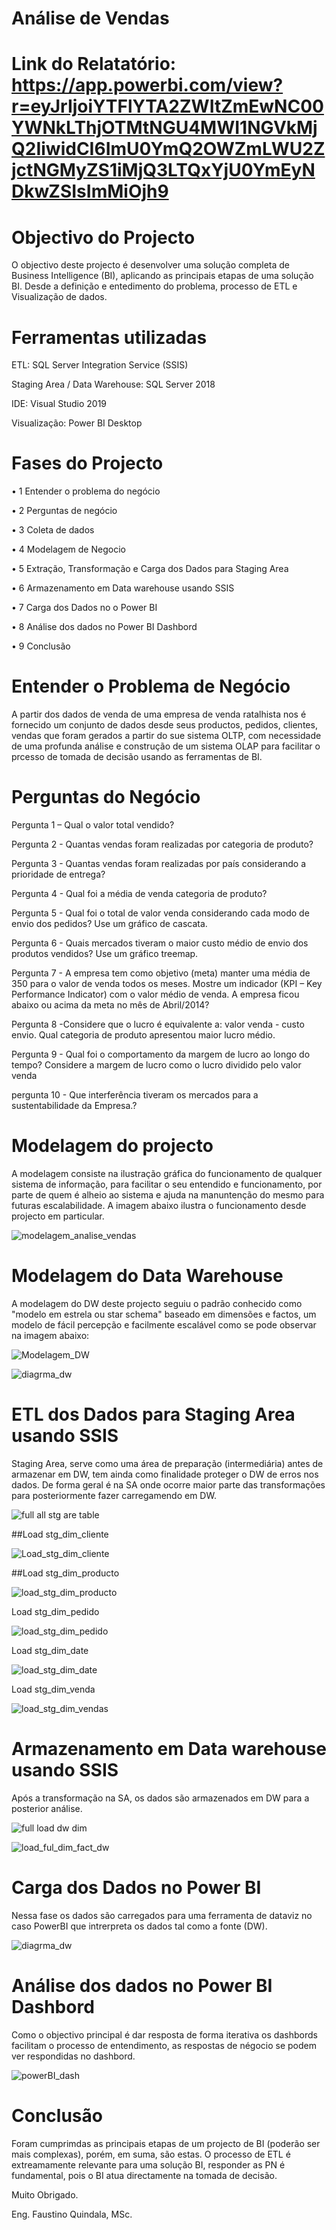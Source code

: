 # Análise de Vendas

# Link do Relatatório: https://app.powerbi.com/view?r=eyJrIjoiYTFlYTA2ZWItZmEwNC00YWNkLThjOTMtNGU4MWI1NGVkMjQ2IiwidCI6ImU0YmQ2OWZmLWU2ZjctNGMyZS1iMjQ3LTQxYjU0YmEyNDkwZSIsImMiOjh9

# Objectivo do Projecto

O objectivo deste projecto é desenvolver uma solução completa de Business Intelligence (BI), aplicando as principais etapas de uma solução BI.
Desde a definição e entedimento do problema, processo de ETL e Visualização de dados.

# Ferramentas utilizadas

ETL: SQL Server Integration Service (SSIS)

Staging Area / Data Warehouse: SQL Server 2018

IDE: Visual Studio 2019

Visualização: Power BI Desktop

# Fases do Projecto

•	1 Entender o problema do negócio

•	2 Perguntas de negócio

•	3 Coleta de dados

•	4 Modelagem de Negocio

•	5 Extração, Transformação e Carga dos Dados para Staging Area

•	6 Armazenamento em Data warehouse usando SSIS

•	7 Carga dos Dados no o Power BI

•	8 Análise dos dados no Power BI Dashbord

•	9 Conclusão

# Entender o Problema de Negócio

A partir dos dados de venda de uma empresa de venda ratalhista nos é fornecido um conjunto de dados desde seus productos, pedidos, clientes, vendas
que foram gerados a partir do sue sistema OLTP, com necessidade de uma profunda análise e construção de um sistema OLAP para facilitar o prcesso 
de tomada de decisão usando as ferramentas de BI.

# Perguntas do Negócio

Pergunta 1 – Qual o valor total vendido?

Pergunta 2 - Quantas vendas foram realizadas por categoria de produto? 

Pergunta 3 - Quantas vendas foram realizadas por país considerando a prioridade de entrega?

Pergunta 4 - Qual foi a média de venda categoria de produto? 

Pergunta 5 - Qual foi o total de valor venda considerando cada modo de envio dos pedidos? Use um gráfico de cascata. 

Pergunta 6 - Quais mercados tiveram o maior custo médio de envio dos produtos vendidos? Use um gráfico treemap. 

Pergunta 7 -  A empresa tem como objetivo (meta) manter uma média de 350 para o valor de venda todos os meses. 
Mostre um indicador (KPI – Key Performance Indicator) com o valor médio de venda. A empresa ficou abaixo ou acima da meta no mês de Abril/2014? 

Pergunta 8 -Considere que o lucro é equivalente a: valor venda - custo envio. Qual categoria de produto apresentou maior lucro médio. 

Pergunta 9 - Qual foi o comportamento da margem de lucro ao longo do tempo? Considere a margem de lucro como o lucro dividido pelo valor venda

pergunta 10 - Que interferência tiveram os mercados para a sustentabilidade da Empresa.?

# Modelagem do projecto

A modelagem consiste na ilustração gráfica do funcionamento de qualquer sistema de informação, para facilitar o seu entendido e funcionamento,
por parte de quem é alheio ao sistema e ajuda na manuntenção do mesmo para futuras escalabilidade.
A imagem abaixo ilustra o funcionamento desde projecto em particular.

![modelagem_analise_vendas](https://user-images.githubusercontent.com/80399273/218474813-e7056f0d-212e-4134-b177-145fe77b4b61.png)

# Modelagem do Data Warehouse

A modelagem do DW deste projecto seguiu o padrão conhecido como "modelo em estrela ou star schema" baseado em dimensões e factos, um modelo de fácil 
percepção e facilmente escalável como se pode observar na imagem abaixo:

![Modelagem_DW](https://user-images.githubusercontent.com/80399273/219516681-169a615e-687a-4e2a-98e2-e23b9917ebd5.jpg)


![diagrma_dw](https://user-images.githubusercontent.com/80399273/220164254-1af461b9-8753-4d78-8e07-34b73f45fba6.png)

#  ETL dos Dados para Staging Area usando SSIS

Staging Area, serve como uma área de preparação (intermediária) antes de armazenar em DW, tem ainda como finalidade proteger o DW de erros nos dados. 
De forma geral é na SA onde ocorre maior parte das transformações para posteriormente fazer carregamendo em DW.

![full all stg are table](https://user-images.githubusercontent.com/80399273/219901896-98ac5da5-bc7f-4d04-91cb-e4d32f2de0fd.png)

##Load stg_dim_cliente

![Load_stg_dim_cliente](https://user-images.githubusercontent.com/80399273/219901950-36f6013d-7834-475f-ac56-460473e29fe1.png)

##Load stg_dim_producto

![load_stg_dim_producto](https://user-images.githubusercontent.com/80399273/219901993-5ff6e214-8382-4044-9921-63f180a0099f.png)

Load stg_dim_pedido

![load_stg_dim_pedido](https://user-images.githubusercontent.com/80399273/219902016-f29437a2-b5a6-4f5b-b333-2fe3f2bcded5.png)

Load stg_dim_date

![load_stg_dim_date](https://user-images.githubusercontent.com/80399273/219902048-e53fcdd4-112f-431d-b28b-ea68a26c90fd.png)

Load stg_dim_venda

![load_stg_dim_vendas](https://user-images.githubusercontent.com/80399273/219902091-5a784dd3-9b90-43c4-8c11-f4182a678431.png)

# Armazenamento em Data warehouse usando SSIS

Após a transformação na SA, os dados são armazenados em DW para a posterior análise.

![full load dw dim](https://user-images.githubusercontent.com/80399273/220125743-bcbeabbf-0aca-49e5-b407-92243c86581f.png)

![load_ful_dim_fact_dw](https://user-images.githubusercontent.com/80399273/220125773-859cebbd-b10f-4608-898f-b2201cb7044c.png)

# Carga dos Dados no Power BI 

Nessa fase os dados são carregados para uma ferramenta de dataviz no caso PowerBI que intrerpreta os dados tal como a fonte (DW).

![diagrma_dw](https://user-images.githubusercontent.com/80399273/220126541-ab68f210-4b28-40db-b33a-3e0fd0190aff.png)

# Análise dos dados no Power BI Dashbord

Como o objectivo principal é dar resposta de forma iterativa os dashbords facilitam o processo de entendimento, as respostas de négocio se podem
ver respondidas no dashbord.

![powerBI_dash](https://user-images.githubusercontent.com/80399273/220126991-ad717be2-3c3e-49dd-ba4f-702cf6dbbf57.png)

# Conclusão

Foram cumprimdas as principais etapas de um projecto de BI (poderão ser mais complexas), porém, em suma, são estas.
O processo de ETL é extreamamente relevante para uma solução BI, responder as PN é fundamental, pois o BI atua directamente na tomada de decisão.


Muito Obrigado.

Eng. Faustino Quindala, MSc.
